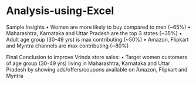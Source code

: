 # Analysis-using-Excel

Sample Insights
• Women are more likely to buy compared to men (~65%)
• Maharashtra, Karnataka and Uttar Pradesh are the top 3 states (~35%)
• Adult age group (30-49 yrs) is max contributing (~50%)
• Amazon, Flipkart and Myntra channels are max contributing (~80%)


Final Conclusion to improve Vrinda store sales:
• Target women customers of age group (30-49 yrs) living in
Maharashtra, Karnataka and Uttar Pradesh by showing
ads/offers/coupons available on Amazon, Flipkart and Myntra
